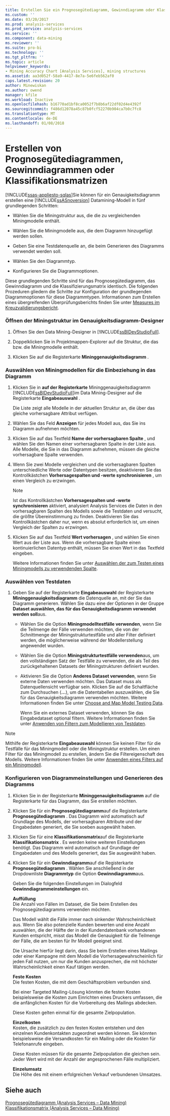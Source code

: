 ```yaml
---
title: Erstellen Sie ein Prognosegütediagramm, Gewinndiagramm oder Klassifikationsmatrix | Microsoft Docs
ms.custom: ''
ms.date: 03/20/2017
ms.prod: analysis-services
ms.prod_service: analysis-services
ms.service: ''
ms.component: data-mining
ms.reviewer: ''
ms.suite: pro-bi
ms.technology: ''
ms.tgt_pltfrm: ''
ms.topic: article
helpviewer_keywords:
- Mining Accuracy Chart [Analysis Services], mining structures
ms.assetid: aa3d052f-58a9-4417-8e7a-5e6feb562af0
caps.latest.revision: 20
author: Minewiskan
ms.author: owend
manager: kfile
ms.workload: Inactive
ms.openlocfilehash: b16770ad1bf8ca0052f7b8b6af22df02d4e4392f
ms.sourcegitcommit: f486d12078a45c87b0fcf52270b904ca7b0c7fc8
ms.translationtype: MT
ms.contentlocale: de-DE
ms.lasthandoff: 01/08/2018
---
```

# <a name="create-a-lift-chart-profit-chart-or-classification-matrix"></a>Erstellen von Prognosegütediagrammen, Gewinndiagrammen oder Klassifikationsmatrizen
[!INCLUDE[ssas-appliesto-sqlas](../../includes/ssas-appliesto-sqlas.md)]Sie können für ein Genauigkeitsdiagramm erstellen eine [!INCLUDE[ssASnoversion](../../includes/ssasnoversion-md.md)] Datamining-Modell in fünf grundlegenden Schritten:  
  
-   Wählen Sie die Miningstruktur aus, die die zu vergleichenden Miningmodelle enthält.  
  
-   Wählen Sie die Miningmodelle aus, die dem Diagramm hinzugefügt werden sollen.  
  
-   Geben Sie eine Testdatenquelle an, die beim Generieren des Diagramms verwendet werden soll.  
  
-   Wählen Sie den Diagrammtyp.  
  
-   Konfigurieren Sie die Diagrammoptionen.  
  
 Diese grundlegenden Schritte sind für das Prognosegütediagramm, das Gewinndiagramm und die Klassifizierungsmatrix identisch. Die folgenden Prozeduren gliedern die Schritte zur Konfiguration der grundlegenden Diagrammoptionen für diese Diagrammtypen. Informationen zum Erstellen eines übergreifenden Überprüfungsberichts finden Sie unter [Measures im Kreuzvalidierungsbericht](../../analysis-services/data-mining/measures-in-the-cross-validation-report.md).  
  
### <a name="open-the-mining-structure-in-the-accuracy-chart-designer"></a>Öffnen der Miningstruktur im Genauigkeitsdiagramm-Designer  
  
1.  Öffnen Sie den Data Mining-Designer in [!INCLUDE[ssBIDevStudioFull](../../includes/ssbidevstudiofull-md.md)].  
  
2.  Doppelklicken Sie in Projektmappen-Explorer auf die Struktur, die das bzw. die Miningmodelle enthält.  
  
3.  Klicken Sie auf die Registerkarte **Mininggenauigkeitsdiagramm** .  
  
### <a name="select-mining-models-for-inclusion-in-the-chart"></a>Auswählen von Miningmodellen für die Einbeziehung in das Diagramm  
  
1.  Klicken Sie in **auf der Registerkarte** Mininggenauigkeitsdiagramm [!INCLUDE[ssBIDevStudioFull](../../includes/ssbidevstudiofull-md.md)]im Data Mining-Designer auf die Registerkarte **Eingabeauswahl** .  
  
     Die Liste zeigt alle Modelle in der aktuellen Struktur an, die über das gleiche vorhersagbare Attribut verfügen.  
  
2.  Wählen Sie das Feld **Anzeigen** für jedes Modell aus, das Sie ins Diagramm aufnehmen möchten.  
  
3.  Klicken Sie auf das Textfeld **Name der vorhersagbaren Spalte** , und wählen Sie den Namen einer vorhersagbaren Spalte in der Liste aus. Alle Modelle, die Sie in das Diagramm aufnehmen, müssen die gleiche vorhersagbare Spalte verwenden.  
  
4.  Wenn Sie zwei Modelle vergleichen und die vorhersagbaren Spalten unterschiedliche Werte oder Datentypen besitzen, deaktivieren Sie das Kontrollkästchen **Vorhersagespalten und -werte synchronisieren** , um einen Vergleich zu erzwingen.  
  
    > [!NOTE]  
    >  Ist das Kontrollkästchen **Vorhersagespalten und -werte synchronisieren** aktiviert, analysiert Analysis Services die Daten in den vorhersagbaren Spalten des Modells sowie die Testdaten und versucht, die größte Übereinstimmung zu finden. Deaktivieren Sie das Kontrollkästchen daher nur, wenn es absolut erforderlich ist, um einen Vergleich der Spalten zu erzwingen.  
  
5.  Klicken Sie auf das Textfeld **Wert vorhersagen** , und wählen Sie einen Wert aus der Liste aus. Wenn die vorhersagbare Spalte einen kontinuierlichen Datentyp enthält, müssen Sie einen Wert in das Textfeld eingeben.  
  
     Weitere Informationen finden Sie unter [Auswählen der zum Testen eines Miningmodells zu verwendenden Spalte](../../analysis-services/data-mining/choose-the-column-to-use-for-testing-a-mining-model.md).  
  
### <a name="select-testing-data"></a>Auswählen von Testdaten  
  
1.  Geben Sie auf der Registerkarte **Eingabeauswahl** der Registerkarte **Mininggenauigkeitsdiagramm** die Datenquelle an, mit der Sie das Diagramm generieren. Wählen Sie dazu eine der Optionen in der Gruppe **Dataset auswählen, das für das Genauigkeitsdiagramm verwendet werden soll**aus.  
  
    -   Wählen Sie die Option **Miningmodelltestfälle verwenden**, wenn Sie die Teilmenge der Fälle verwenden möchten, die von der Schnittmenge der Miningstrukturtestfälle und aller Filter definiert werden, die möglicherweise während der Modellerstellung angewendet wurden.  
  
    -   Wählen Sie die Option **Miningstrukturtestfälle verwenden**aus, um den vollständigen Satz der Testfälle zu verwenden, die als Teil des zurückgehaltenen Datasets der Miningstrukturen definiert wurden.  
  
    -   Aktivieren Sie die Option **Anderes Dataset verwenden**, wenn Sie externe Daten verwenden möchten.  Das Dataset muss als Datenquellensicht verfügbar sein.   Klicken Sie auf die Schaltfläche zum Durchsuchen (**…**), um die Datentabellen auszuwählen, die Sie für das Genauigkeitsdiagramm verwenden möchten. Weitere Informationen finden Sie unter [Choose and Map Model Testing Data](../../analysis-services/data-mining/choose-and-map-model-testing-data.md).  
  
         Wenn Sie ein externes Dataset verwenden, können Sie das Eingabedataset optional filtern. Weitere Informationen finden Sie unter [Anwenden von Filtern zum Modellieren von Testdaten](../../analysis-services/data-mining/apply-filters-to-model-testing-data.md).  
  
> [!NOTE]  
>  Mithilfe der Registerkarte **Eingabeauswahl** können Sie keinen Filter für die Testfälle für das Miningmodell oder die Miningstruktur erstellen. Um einen Filter für das Miningmodell zu erstellen, ändern Sie die Filtereigenschaft des Modells. Weitere Informationen finden Sie unter [Anwenden eines Filters auf ein Miningmodell](../../analysis-services/data-mining/apply-a-filter-to-a-mining-model.md).  
  
### <a name="configure-chart-settings-and-generate-the-chart"></a>Konfigurieren von Diagrammeinstellungen und Generieren des Diagramms  
  
1.  Klicken Sie in der Registerkarte **Mininggenauigkeitsdiagramm** auf die Registerkarte für das Diagramm, das Sie erstellen möchten.  
  
2.  Klicken Sie für ein **Prognosegütediagramm**auf die Registerkarte **Prognosegütediagramm** . Das Diagramm wird automatisch auf Grundlage des Modells, der vorhersagbaren Attribute und der Eingabedaten generiert, die Sie soeben ausgewählt haben.  
  
3.  Klicken Sie für eine **Klassifikationsmatrix**auf die Registerkarte **Klassifikationsmatrix** . Es werden keine weiteren Einstellungen benötigt. Das Diagramm wird automatisch auf Grundlage der Eingabedaten und des Modells generiert, das Sie ausgewählt haben.  
  
4.  Klicken Sie für ein **Gewinndiagramm**auf die Registerkarte **Prognosegütediagramm** . Wählen Sie anschließend in der Dropdownliste **Diagrammtyp** die Option **Gewinndiagramm**aus.  
  
     Geben Sie die folgenden Einstellungen im Dialogfeld **Gewinndiagrammeinstellungen** ein.  
  
     **Auffüllung**  
     Die Anzahl von Fällen im Dataset, die Sie beim Erstellen des Prognosegütediagramms verwenden möchten.  
  
     Das Modell wählt die Fälle immer nach sinkender Wahrscheinlichkeit aus. Wenn Sie also potenzielle Kunden bewerten und eine Anzahl auswählen, die der Hälfte der in der Kundendatenbank vorhandenen Kunden entspricht, misst das Modell die Genauigkeit für die Teilmenge der Fälle, die am besten für Ihr Modell geeignet sind.  
  
     Die Ursache hierfür liegt darin, dass Sie beim Erstellen eines Mailings oder einer Kampagne mit dem Modell die Vorhersagewahrscheinlich für jeden Fall nutzen, um nur die Kunden anzusprechen, die mit höchster Wahrscheinlichkeit einen Kauf tätigen werden.  
  
     **Feste Kosten**  
     Die festen Kosten, die mit dem Geschäftsproblem verbunden sind.  
  
     Bei einer Targeted Mailing-Lösung könnten die festen Kosten beispielsweise die Kosten zum Einrichten eines Druckers umfassen, die die anfänglichen Kosten für die Vorbereitung des Mailings abdecken.  
  
     Diese Kosten gelten einmal für die gesamte Zielpopulation.  
  
     **Einzelkosten**  
     Kosten, die zusätzlich zu den festen Kosten entstehen und den einzelnen Kundenkontakten zugeordnet werden können. Sie könnten beispielsweise die Versandkosten für ein Mailing oder die Kosten für Telefonanrufe eingeben.  
  
     Diese Kosten müssen für die gesamte Zielpopulation die gleichen sein. Jeder Wert wird mit der Anzahl der angesprochenen Fälle multipliziert.  
  
     **Einzelumsatz**  
     Die Höhe des mit einem erfolgreichen Verkauf verbundenen Umsatzes.  
  
## <a name="see-also"></a>Siehe auch  
 [Prognosegütediagramm &#40;Analysis Services – Data Mining&#41;](../../analysis-services/data-mining/lift-chart-analysis-services-data-mining.md)   
 [Klassifikationsmatrix &#40;Analysis Services – Data Mining&#41;](../../analysis-services/data-mining/classification-matrix-analysis-services-data-mining.md)  
  
  
